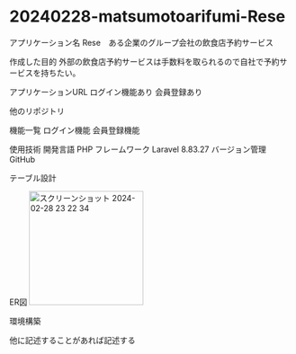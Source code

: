 # 20240228-matsumotoarifumi-Rese
アプリケーション名
Rese　ある企業のグループ会社の飲食店予約サービス

作成した目的
外部の飲食店予約サービスは手数料を取られるので自社で予約サービスを持ちたい。

アプリケーションURL
ログイン機能あり
会員登録あり

他のリポジトリ

機能一覧
ログイン機能
会員登録機能

使用技術 
開発言語 PHP フレームワーク Laravel 8.83.27 バージョン管理 GitHub

テーブル設計

ER図
<img width="203" alt="スクリーンショット 2024-02-28 23 22 34" src="https://github.com/arimayushi/20240228-matsumotoarifumi-Rese/assets/130049270/dce03ca9-2b10-472d-98ed-729444ea6103">

環境構築

他に記述することがあれば記述する
